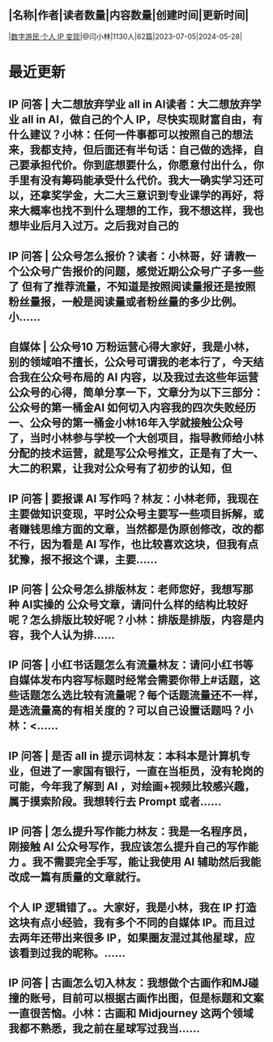 |名称|作者|读者数量|内容数量|创建时间|更新时间|
---
|[数字游民·个人 IP 变现](https://xiaobot.net/p/lin?refer=0b133df9-27dc-423b-8101-639049001c13)|@闫小林|1130人|62篇|2023-07-05|2024-05-28|

# 最近更新
## IP 问答 | 大二想放弃学业 all in AI读者：大二想放弃学业 all in AI，做自己的个人 IP，尽快实现财富自由，有什么建议？小林：任何一件事都可以按照自己的想法来，我都支持，但后面还有半句话：自己做的选择，自己要承担代价。你到底想要什么，你愿意付出什么，你手里有没有筹码能承受什么代价。我大一确实学习还可以，还拿奖学金，大二大三意识到专业课学的再好，将来大概率也找不到什么理想的工作，我不想这样，我也想毕业后月入过万。之后我对自己的
## IP 问答 | 公众号怎么报价？读者：小林哥，好 请教一个公众号广告报价的问题，感觉近期公众号广子多一些了 但有了推荐流量，不知道是按照阅读量报还是按照粉丝量报，一般是阅读量或者粉丝量的多少比例。小......
## 自媒体 | 公众号10 万粉运营心得大家好，我是小林，别的领域咱不擅长，公众号可谓我的老本行了，今天结合我在公众号布局的 AI 内容，以及我过去这些年运营公众号的心得，简单分享一下，文章分为以下三部分：公众号的第一桶金AI 如何切入内容我的四次失败经历一、公众号的第一桶金小林16年入学就接触公众号了，当时小林参与学校一个大创项目，指导教师给小林分配的技术运营，就是写公众号推文，正是有了大一、大二的积累，让我对公众号有了初步的认知，但
## IP 问答 | 要报课 AI 写作吗？林友：小林老师，我现在主要做知识变现，平时公众号主要写一些项目拆解，或者赚钱思维方面的文章，当然都是伪原创修改，改的都不行，因为看是 AI 写作，也比较喜欢这块，但我有点犹豫，报不报这个课，主要......
## IP 问答 | 公众号怎么排版林友：老师您好，我想写那种 AI实操的 公众号文章，请问什么样的结构比较好呢？怎么排版比较好呢？小林：排版是排版，内容是内容，我个人认为排......
## IP 问答 | 小红书话题怎么有流量林友：请问小红书等自媒体发布内容写标题时经常会需要你带上#话题，这些话题怎么选比较有流量呢？每个话题流量还不一样，是选流量高的有相关度的？可以自己设置话题吗？小林：<......
## IP 问答 | 是否 all in 提示词林友：本科本是计算机专业，但进了一家国有银行，一直在当柜员，没有轮岗的可能，今年我了解到 AI ，对绘画+视频比较感兴趣，属于摸索阶段。我想转行去 Prompt 或者......
## IP 问答 | 怎么提升写作能力林友：我是一名程序员，刚接触 AI 公众号写作，我应该怎么提升自己的写作能力 。我不需要完全手写，能让我使用 AI 辅助然后我能改成一篇有质量的文章就行。
## 个人 IP 逻辑错了。。大家好，我是小林，我在 IP 打造这块有点小经验，我有多个不同的自媒体 IP。而且过去两年还带出来很多 IP，如果圈友混过其他星球，应该看到过我的昵称。......
## IP 问答 | 古画怎么切入林友：我想做个古画作和MJ碰撞的账号，目前可以根据古画作出图，但是标题和文案一直很苦恼。小林：古画和 Midjourney 这两个领域我都不熟悉，我之前在星球写过我当......

